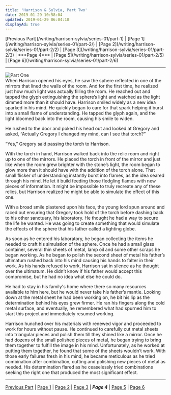 ```yaml
---
title: 'Harrison & Sylvia, Part Two'
date: 2019-01-29 10:58:04
updated: 2019-01-29 06:04:10
displayAd: true
---
```

<p class="center"> [Previous Part](/writing/harrison-sylvia/series-01/part-1) | [Page 1](/writing/harrison-sylvia/series-01/part-2/) | [Page 2](/writing/harrison-sylvia/series-01/part-2/2) | [Page 3](/writing/harrison-sylvia/series-01/part-2/3) | <span class="current-page">***Page 4*** </span> | [Page 5](/writing/harrison-sylvia/series-01/part-2/5) | [Page 6](/writing/harrison-sylvia/series-01/part-2/6) </p><hr class="clear-both center-fade"/><div class="embedded-image-right"><img src="/writing/harrison-sylvia/series-01/part-2/hs102.jpg" alt="Part One" style="max-height: 275px;"/></div>When Harrison opened his eyes, he saw the sphere reflected in one of the mirrors that lined the walls of the room.  And for the first time, he realized just how much light was actually filling the room.  He reached out and tapped the glyph extinguishing the sphere’s light and watched as the light dimmed more than it should have.  Harrison smiled widely as a new idea sparked in his mind.  He quickly began to care for that spark helping it burst into a small flame of understanding.  He tapped the glyph again, and the light bloomed back into the room, causing his smile to widen.

He rushed to the door and poked his head out and looked at Gregory and asked, “Actually Gregory I changed my mind, can I see that torch?”

“Yes,” Gregory said passing the torch to Harrison.

With the torch in hand, Harrison walked back into the relic room and right up to one of the mirrors.  He placed the torch in front of the mirror and just like when the room grew brighter with the stone’s light, the room began to glow more than it should have with the addition of the torch alone.  That small flicker of understanding instantly burst into flames, as the idea seared through his mind.  He let it build feeding those fledgling flames with new pieces of information.  It might be impossible to truly recreate any of these relics, but Harrison realized he might be able to simulate the effect of this one.

With a broad smile plastered upon his face, the young lord spun around and raced out ensuring that Gregory took hold of the torch before dashing back to his other sanctuary, his laboratory.  He thought he had a way to secure the life he wanted.  He was going to create something that would simulate the effects of the sphere that his father called a lighting globe.

As soon as he entered his laboratory, he began collecting the items he needed to craft his simulation of the sphere.  Once he had a small glass container, several thin sheets of metal, lamp oil and some other scraps he began working.  As he began to polish the second sheet of metal his father’s ultimatum rushed back into his mind causing his hands to falter in their work.  As his hands refused to work, Harrison sat in silence as he thought over the ultimatum.  He didn’t know if his father would accept this compromise, but he had no idea what else he could do.

He had to stay in his family's home where there so many resources available to him here, but he would never take his father’s mantle.  Looking down at the metal sheet he had been working on, he bit his lip as the determination behind his eyes grew firmer.  He ran his fingers along the cold metal surface, and eventually, he remembered what had spurned him to start this project and immediately resumed working.

Harrison hunched over his materials with renewed vigor and proceeded to work for hours without pause.  He continued to carefully cut metal sheets into triangular pieces and polish them till they shined like a mirror.  Once he had dozens of the small polished pieces of metal, he began trying to bring them together to fulfill the image in his mind.  Unfortunately, as he worked at putting them together, he found that some of the sheets wouldn’t work.  With those early failures fresh in his mind, he became meticulous as he tried combination after combination, cutting and polishing new pieces of metal as needed.  His determination flared as he ceaselessly tried combinations seeking the right one that produced the most significant effect.<hr class="clear-both center-fade"/><p class="center"> [Previous Part](/writing/harrison-sylvia/series-01/part-1) | [Page 1](/writing/harrison-sylvia/series-01/part-2/) | [Page 2](/writing/harrison-sylvia/series-01/part-2/2) | [Page 3](/writing/harrison-sylvia/series-01/part-2/3) | <span class="current-page">***Page 4*** </span> | [Page 5](/writing/harrison-sylvia/series-01/part-2/5) | [Page 6](/writing/harrison-sylvia/series-01/part-2/6) </p>